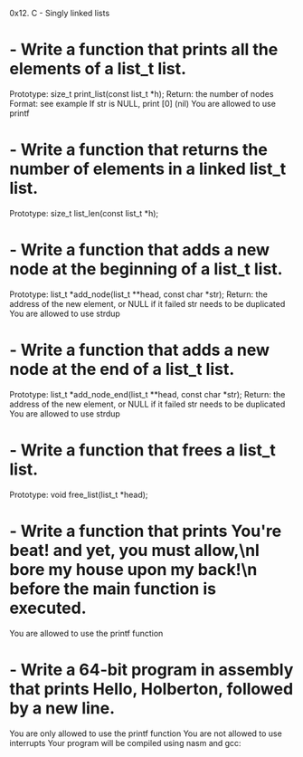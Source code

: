 0x12. C - Singly linked lists

# - Write a function that prints all the elements of a list_t list.

Prototype: size_t print_list(const list_t *h); Return: the number of nodes Format: see example If str is NULL, print [0] (nil) You are allowed to use printf

# - Write a function that returns the number of elements in a linked list_t list.

Prototype: size_t list_len(const list_t *h);

# - Write a function that adds a new node at the beginning of a list_t list.

Prototype: list_t *add_node(list_t **head, const char *str); Return: the address of the new element, or NULL if it failed str needs to be duplicated You are allowed to use strdup

# - Write a function that adds a new node at the end of a list_t list.

Prototype: list_t *add_node_end(list_t **head, const char *str); Return: the address of the new element, or NULL if it failed str needs to be duplicated You are allowed to use strdup

# - Write a function that frees a list_t list.

Prototype: void free_list(list_t *head);

# - Write a function that prints You're beat! and yet, you must allow,\nI bore my house upon my back!\n before the main function is executed.

You are allowed to use the printf function

# - Write a 64-bit program in assembly that prints Hello, Holberton, followed by a new line.

You are only allowed to use the printf function You are not allowed to use interrupts Your program will be compiled using nasm and gcc:
